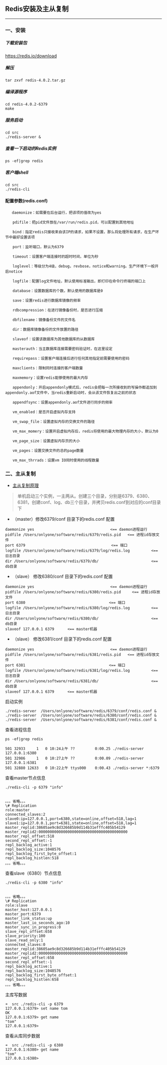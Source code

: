 ## Redis安装及主从复制

---


### 一、安装

##### 下载安装包

https://redis.io/download

##### 解压

```
tar zxvf redis-4.0.2.tar.gz
```
##### 编译源程序

```
cd redis-4.0.2-6379
make 
```

##### 服务启动

```
cd src
./redis-server &
```

##### 查看一下启动的Redis实例

```
ps -ef|grep redis
```

##### 客户端shell

```
cd src
./redis-cli 
```

#### 配置参数(redis.conf)

```
   daemonize：如需要在后台运行，把该项的值改为yes

　　pdifile：把pid文件放在/var/run/redis.pid，可以配置到其他地址

　　bind：指定redis只接收来自该IP的请求，如果不设置，那么将处理所有请求，在生产环节中最好设置该项

　　port：监听端口，默认为6379

　　timeout：设置客户端连接时的超时时间，单位为秒

　　loglevel：等级分为4级，debug，revbose，notice和warning。生产环境下一般开启notice

　　logfile：配置log文件地址，默认使用标准输出，即打印在命令行终端的端口上

　　database：设置数据库的个数，默认使用的数据库是0

　　save：设置redis进行数据库镜像的频率

　　rdbcompression：在进行镜像备份时，是否进行压缩

　　dbfilename：镜像备份文件的文件名

　　dir：数据库镜像备份的文件放置的路径

　　slaveof：设置该数据库为其他数据库的从数据库

　　masterauth：当主数据库连接需要密码验证时，在这里设定

　　requirepass：设置客户端连接后进行任何其他指定前需要使用的密码

　　maxclients：限制同时连接的客户端数量

　　maxmemory：设置redis能够使用的最大内存

　　appendonly：开启appendonly模式后，redis会把每一次所接收到的写操作都追加到appendonly.aof文件中，当redis重新启动时，会从该文件恢复出之前的状态

　　appendfsync：设置appendonly.aof文件进行同步的频率

　　vm_enabled：是否开启虚拟内存支持

　　vm_swap_file：设置虚拟内存的交换文件的路径

　　vm_max_momery：设置开启虚拟内存后，redis将使用的最大物理内存的大小，默认为0

　　vm_page_size：设置虚拟内存页的大小

　　vm_pages：设置交换文件的总的page数量

　　vm_max_thrrads：设置vm IO同时使用的线程数量 

```


### 二、主从复制

* [主从复制原理](https://yq.aliyun.com/articles/79223?spm=5176.8091938.0.0.TKdCyN)

> 单机启动三个实例，一主两从。创建三个目录，分别是6379、6380、6381，创建conf、log、db三个目录，并拷贝redis.conf到对应的conf目录下


* （master）修改6379/conf 目录下的redis.conf 配置

```
daemonize yes　　　　　　　　　　　　　　　　　　　　 <== daemon进程运行
pidfile /Users/onlyone/software/redis/6379/redis.pid   <== 进程id存放文件
port 6379                                　　　　<== 端口
logfile /Users/onlyone/software/redis/6379/log/redis.log   　　　　<== 日志目录
dir /Users/onlyone/software/redis/6379/db/                 　　　　<== db目录
```

* （slave） 修改6380/conf 目录下的redis.conf 配置

```
daemonize yes　　　　　　　　　　　　　　　　　　　　 <== daemon进程运行
pidfile /Users/onlyone/software/redis/6380/redis.pid     <== 进程id存放文件
port 6380                               　　　　<== 端口
logfile /Users/onlyone/software/redis/6380/log/redis.log   　　　　<== 日志目录
dir /Users/onlyone/software/redis/6380/db/                 　　　　<== db目录
slaveof 127.0.0.1 6379      <== master机器
```

* （slave） 修改6381/conf 目录下的redis.conf 配置

```
daemonize yes　　　　　　　　　　　　　　　　　　　　 <== daemon进程运行
pidfile /Users/onlyone/software/redis/6381/redis.pid   <== 进程id存放文件
port 6381                               　　　　<== 端口
logfile /Users/onlyone/software/redis/6381/log/redis.log   　　　　<== 日志目录
dir /Users/onlyone/software/redis/6381/db/                 　　　　<== db目录
slaveof 127.0.0.1 6379      <== master机器
```



启动实例

```
./redis-server  /Users/onlyone/software/redis/6379/conf/redis.conf & 
./redis-server  /Users/onlyone/software/redis/6380/conf/redis.conf & 
./redis-server  /Users/onlyone/software/redis/6381/conf/redis.conf & 
```

查看进程信息

```
ps -ef|grep redis

501 32933     1   0 10:24上午 ??         0:00.25 ./redis-server 127.0.0.1:6380 
501 32986     1   0 10:27上午 ??         0:00.09 ./redis-server 127.0.0.1:6381 
501 32880 12633   0 10:22上午 ttys000    0:00.43 ./redis-server *:6379
```

查看master节点信息

```
./redis-cli -p 6379 "info"


。。。省略。。。
\# Replication
role:master
connected_slaves:2
slave0:ip=127.0.0.1,port=6380,state=online,offset=518,lag=1
slave1:ip=127.0.0.1,port=6381,state=online,offset=518,lag=1
master_replid:38605ae9c8d326685b9d114b31efffc405b54129
master_replid2:0000000000000000000000000000000000000000
master_repl_offset:518
second_repl_offset:-1
repl_backlog_active:1
repl_backlog_size:1048576
repl_backlog_first_byte_offset:1
repl_backlog_histlen:518
。。。省略。。。

```

查看slave（6380）节点信息

```
./redis-cli -p 6380 "info"


。。。省略。。。
\# Replication
role:slave
master_host:127.0.0.1
master_port:6379
master_link_status:up
master_last_io_seconds_ago:10
master_sync_in_progress:0
slave_repl_offset:658
slave_priority:100
slave_read_only:1
connected_slaves:0
master_replid:38605ae9c8d326685b9d114b31efffc405b54129
master_replid2:0000000000000000000000000000000000000000
master_repl_offset:658
second_repl_offset:-1
repl_backlog_active:1
repl_backlog_size:1048576
repl_backlog_first_byte_offset:1
repl_backlog_histlen:658
。。。省略。。。

```

主库写数据

```
➜  src ./redis-cli -p 6379
127.0.0.1:6379> set name tom
OK
127.0.0.1:6379> get name
"tom"
127.0.0.1:6379> 
```

查看从库同步数据

```
➜  src ./redis-cli -p 6380
127.0.0.1:6380> get name
"tom"
127.0.0.1:6380> 
```